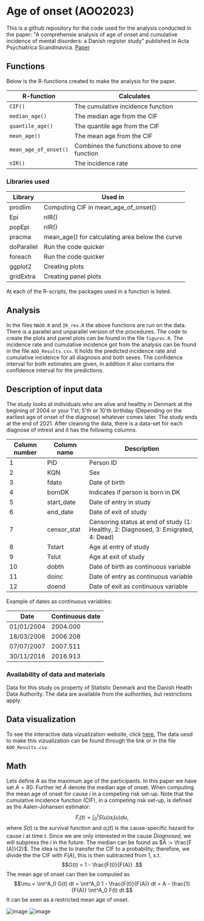 # Age of onset (AOO2023)
This is a github repository for the code used for the analysis conducted in the paper: "A comprehensie analysis of age of onset and cumulative incidence of mental disorders: a Danish register study" published in Acta Psychiatrica Scandinavica. [Paper](http://doi.org/10.1111/acps.13682)

## Functions

Below is the R-functions created to make the analysis for the paper. 

| R-function            | Calculates                                   |
| --------------------- | -------------------------------------------- |
| `CIF()`               | The cumulative incidence function            |
| `median_age()`        | The median age from the CIF                  |
| `quantile_age()`      | The quantile age from the CIF                |
| `mean_age()`          | The mean age from the CIF                    |
| `mean_age_of_onset()` | Combines the functions above to one function |
| `nIR()`               | The incidence rate                           |

### Libraries used

| Library       | Used in                                         |
| ------------- | ----------------------------------------------- |
| prodlim       | Computing CIF in mean_age_of_onset()            |
| Epi           | nIR()                                           |
| popEpi        | nIR()                                           |
| pracma        | mean_age() for calculating area below the curve |
| doParallel    | Run the code quicker                            |
| foreach       | Run the code quicker                            |
| ggplot2       | Creating plots                                  |
| gridExtra     | Creating panel plots                            |

At each of the R-scripts, the packages used in a function is listed. 

## Analysis

In the files `MAOO.R` and `IR_res.R` the above functions are run on the data. There is a parallel and unparallel version of the procedures. The code to create the plots and panel plots can be found in the file `figures.R`. The incidence rate and cumulative incidence got from the analysis can be found in the file `AOO_Results.csv`. It holds the predicted incidence rate and cumulative incidence for all diagnosis and both sexes. The confidence interval for both estimates are given, in addition it also contains the confidence interval for the predictions.  

## Description of input data 

The study looks at individuals who are alive and healthy in Denmark at the begining of 2004 or your 1'st, 5'th or 10'th birthday (Depending on the earliest age of onset of the diagnose) whatever comes later. The study ends at the end of 2021. After cleaning the data, there is a data-set for each diagnose of intrest and it has the following columns.

| Column number | Column name   | Description                                                                        |
| ------------- | ------------- | ---------------------------------------------------------------------------------- |
| 1             | PID	          |	Person ID                                                                          |
| 2	            | KQN	          |	Sex                                                                                |
| 3	            | fdato	        |	Date of birth                                                                      |
| 4	            | bornDK	      |	Indicates if person is born in DK                                                  |
| 5	            | start_date	  |	Date of entry in study                                                             |
| 6	            | end_date	    |	Date of exit of study                                                              |
| 7	            | censor_stat	  |	Censoring status at end of study (1: Healthy, 2: Diagnosed, 3: Emigrated, 4: Dead) |
| 8	            | Tstart	      |	Age at entry of study                                                              |
| 9	            | Tslut	        |	Age at exit of study                                                               |
| 10	          | dobth	        |	Date of birth as continuous variable                                               |
| 11	          | doinc	        |	Date of entry as continuous variable                                               |
| 12	          | doend	        | Date of exit as continuous variable                                                |

Example of dates as continuous variables:

| Date          | Continuous date  |
| ------------- | ---------------- |
| 01/01/2004    | 2004.000         |
| 18/03/2006    | 2006.208         |
| 07/07/2007    | 2007.511         |
| 30/11/2016    | 2016.913         |

### Availability of data and materials

Data for this study os property of Statistic Denmark and the Danish Health Data Authority. The data are available from the authorities, but restrictions apply.

## Data visualization

To see the interactive data vizualization website, click [here.](https://csievert.shinyapps.io/mental-aoo-danish/) The data uesd to make this vizualization can be found through the link or in the file `AOO_Results.csv`.

## Math

Lets define $A$ as the maximum age of the participants. In this paper we have set $A=80$. Further let $Ã$ denote the median age of onset. 
When computing the mean age of onset for cause $i$ in a competing risk set-up. 
Note that the cumulative incidence function (CIF), in a competing risk set-up, is defined as the Aalen-Johansen estimator:
$$F_i (t) = \int^t_0 S(u) \alpha_i (u) du,$$
where $S(t)$ is the survival function and $\alpha_i (t)$ is the cause-specific hazard for cause $i$ at time $t$. 
Since we are only interested in the cause *Diagnosed*, we will subpress the $i$ in the future. 
The median can be found as $Â := \frac{F (A)}{2}$. The idea is the to transfer the CIF to a probability; 
therefore, we divide the the CIF with $F(A)$, this is then subtracted from 1, s.t.
$$G(t) = 1 - \frac{F(t)}{F(A)} .$$
The mean age of onset can then be computed as 
$$\mu = \int^A_0 G(t) dt = \int^A_0 1 -  \frac{F(t)}{F(A)}  dt = A - \frac{1}{F(A)} \int^A_0 F(t) dt.$$
It can be seen as a restricted mean age of onset. 

![image](https://github.com/CBeck96/AOO2023/assets/43062260/9e70d6d5-71ee-4d21-9239-aec82975b0e5)
![image](https://github.com/CBeck96/AOO2023/assets/43062260/b60396c4-0586-4026-8e54-aeee9a9e2cef)

